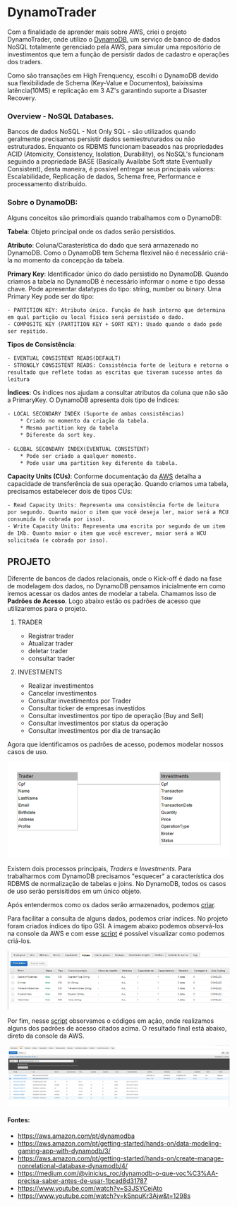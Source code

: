 # DynamoTrader


Com a finalidade de aprender mais sobre AWS, criei o projeto DynamoTrader, onde utilizo o [DynamoDB](https://aws.amazon.com/pt/dynamodb/), um serviço de banco de dados NoSQL totalmente gerenciado pela AWS, para simular uma repositório de investimentos que tem a função de persistir dados de cadastro e operações dos traders.

Como são transações em High Frenquency, escolhi o DynamoDB devido sua flexibilidade de Schema (Key-Value e Documentos), baixissíma latência(10MS) e replicação em 3 AZ's garantindo suporte a Disaster Recovery. 

### Overview - NoSQL Databases.

Bancos de dados NoSQL - Not Only SQL - são utilizados quando geralmente precisamos persistir dados semiestruturados ou não estruturados. Enquanto os RDBMS funcionam baseados nas propriedades ACID (Atomicity, Consistency, Isolation, Durability), os NoSQL's funcionam seguindo a propriedade BASE (Basically Availabe Soft state Eventually Consistent), desta maneira, é possível entregar seus principais valores: Escalabilidade, Replicação de dados, Schema free, Performance e processamento distribuído.


### Sobre o DynamoDB:

Alguns conceitos são primordiais quando trabalhamos com o DynamoDB:

**Tabela**: Objeto principal onde os dados serão persistidos.

**Atributo**: Coluna/Carasterística do dado que será armazenado no DynamoDB. Como o DynamoDB tem Schema flexível não é necessário criá-la no momento da concepção da tabela. 

**Primary Key**: Identificador único do dado persistido no DynamoDB. Quando criamos a tabela no DynamoDB é necessário informar o nome e tipo dessa chave. Pode apresentar datatypes do tipo: string, number ou binary. Uma Primary Key pode ser do tipo:

	- PARTITION KEY: Atributo único. Função de hash interno que determina em qual partição ou local físico será persistido o dado.
	- COMPOSITE KEY (PARTITION KEY + SORT KEY): Usado quando o dado pode ser repitido.

**Tipos de Consistência**:

   	- EVENTUAL CONSISTENT READS(DEFAULT)
   	- STRONGLY CONSISTENT READS: Consistência forte de leitura e retorna o resultado que reflete todas as escritas que tiveram sucesso antes da leitura

**Índices**: Os índices nos ajudam a consultar atributos da coluna que não são a PrimaryKey. O DynamoDB apresenta dois tipo de Índices:

	- LOCAL SECONDARY INDEX (Suporte de ambas consistências)
		* Criado no momento da criação da tabela.
		* Mesma partition key da tabela
		* Diferente da sort key.

	- GLOBAL SECONDARY INDEX(EVENTUAL CONSISTENT)
		* Pode ser criado a qualquer momento.
		* Pode usar uma partition key diferente da tabela.

**Capacity Units (CUs)**: Conforme documentação da [AWS](https://docs.aws.amazon.com/amazondynamodb/latest/developerguide/HowItWorks.ReadWriteCapacityMode.html) detalha a capacidade de transferência de sua operação. Quando criamos uma tabela, precisamos estabelecer dois de tipos CUs: 

	- Read Capacity Units: Representa uma consistência forte de leitura por segundo. Quanto maior o item que você deseja ler, maior será a RCU consumida (e cobrada por isso).
	- Write Capacity Units: Representa uma escrita por segundo de um item de 1Kb. Quanto maior o item que você escrever, maior será a WCU solicitada (e cobrada por isso).


## PROJETO

Diferente de bancos de dados relacionais, onde o Kick-off é dado na fase de modelagem dos dados, no DynamoDB pensamos inicialmente em como iremos acessar os dados antes de modelar a tabela. Chamamos isso de **Padrões de Acesso**. Logo abaixo estão os padrões de acesso que utilizaremos para o projeto.

1. TRADER
	- Registrar trader
	- Atualizar trader
	- deletar trader
	- consultar trader

2. INVESTMENTS
	- Realizar investimentos
	- Cancelar investimentos
	- Consultar investimentos por Trader
	- Consultar ticker de empresas investidos
	- Consultar investimentos por tipo de operação (Buy and Sell)
	- Consultar investimentos por status da operação
	- Consultar investimentos por dia de transação

Agora que identificamos os padrões de acesso, podemos modelar nossos casos de uso.

![ERD_dynamo](https://github.com/levisouuza/DynamoTrader/blob/master/images/ERD_dynamoDB.png)

Existem dois processos principais, *Traders* e *Investments*. Para trabalharmos com DynamoDB precisamos "esquecer" a característica dos RDBMS de normalização de tabelas e joins. No DynamoDB, todos os casos de uso serão persisitidos em um único objeto.

Após entendermos como os dados serão armazenados, podemos [criar](https://github.com/levisouuza/DynamoTrader/blob/master/Definition/CreateTable.py).

Para facilitar a consulta de alguns dados, podemos criar índices. No projeto foram criados índices do tipo GSI. A imagem abaixo podemos observá-los na console da AWS e com esse [script](https://github.com/levisouuza/DynamoTrader/blob/master/Definition/CreateIndex.py) é possível visualizar como podemos criá-los.

![GSI](https://github.com/levisouuza/DynamoTrader/blob/master/images/GSI_dynamo_AWS.png)

Por fim, nesse [script](https://github.com/levisouuza/DynamoTrader/blob/master/main.py) observamos o códigos em ação, onde realizamos alguns dos padrões de acesso citados acima. O resultado final está abaixo, direto da console da AWS.

![dadosDynamoDB](https://github.com/levisouuza/DynamoTrader/blob/master/images/Dados_consoleAWS.png)


#### Fontes:
* https://aws.amazon.com/pt/dynamodba
* https://aws.amazon.com/pt/getting-started/hands-on/data-modeling-gaming-app-with-dynamodb/3/
* https://aws.amazon.com/pt/getting-started/hands-on/create-manage-nonrelational-database-dynamodb/4/
* https://medium.com/@vinicius_roc/dynamodb-o-que-voc%C3%AA-precisa-saber-antes-de-usar-1bcad8d31787
* https://www.youtube.com/watch?v=S3JSYCejAto
* https://www.youtube.com/watch?v=kSnpuKr3Ajw&t=1298s






